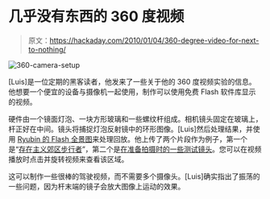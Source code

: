 # 几乎没有东西的 360 度视频

> 原文：<https://hackaday.com/2010/01/04/360-degree-video-for-next-to-nothing/>

![](img/2df08adff6445adccef2b4ef835e8f31.png "360-camera-setup")

[Luis]是一位定期的黑客读者，他发来了一些关于他的 360 度视频实验的信息。他想要一个便宜的设备与摄像机一起使用，制作可以使用免费 Flash 软件库显示的视频。

硬件由一个镜面灯泡、一块方形玻璃和一些螺纹杆组成。相机镜头固定在玻璃上，杆正好在中间。镜头将捕捉灯泡反射镜中的环形图像。[Luis]然后处理结果，并使用 [Ryubin 的 Flash 全景图](http://www.ryubin.com/panolab/panoflash/index.shtml)来处理回放。他上传了两个片段作为例子，第一个是“[存在主义郊区步行者](http://www.luislopeznavarro.es/CAMARA360/index.html)”，第二个是[在准备拍摄时的一些测试镜头](http://www.luislopeznavarro.es/donut1500_1500mbps/index.html)。您可以在视频播放时点击并旋转视频来查看该区域。

这可以制作一些很棒的驾驶视频，而不需要多个摄像头。[Luis]确实指出了振荡的一些问题，因为杆末端的镜子会放大图像上运动的效果。